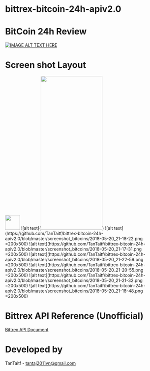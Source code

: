 # bittrex-bitcoin-24h-apiv2.0
# BitCoin 24h Review
[![IMAGE ALT TEXT HERE](https://img.youtube.com/vi/L1RwEe1awfg&t=185s/0.jpg)](https://www.youtube.com/watch?v=L1RwEe1awfg&t=185s)

# Screen shot Layout
<img src="https://github.com/favicon.ico" width="48">
![alt text](<img src="https://github.com/TanTaitf/bittrex-bitcoin-24h-apiv2.0/blob/master/screenshot_bitcoins/2018-05-20_21-15-03.png" width="200" height="500">)
![alt text](https://github.com/TanTaitf/bittrex-bitcoin-24h-apiv2.0/blob/master/screenshot_bitcoins/2018-05-20_21-18-22.png =200x500)
![alt text](https://github.com/TanTaitf/bittrex-bitcoin-24h-apiv2.0/blob/master/screenshot_bitcoins/2018-05-20_21-17-31.png =200x500)
![alt text](https://github.com/TanTaitf/bittrex-bitcoin-24h-apiv2.0/blob/master/screenshot_bitcoins/2018-05-20_21-22-59.png =200x500)
![alt text](https://github.com/TanTaitf/bittrex-bitcoin-24h-apiv2.0/blob/master/screenshot_bitcoins/2018-05-20_21-20-55.png =200x500)
![alt text](https://github.com/TanTaitf/bittrex-bitcoin-24h-apiv2.0/blob/master/screenshot_bitcoins/2018-05-20_21-21-32.png =200x500)
![alt text](https://github.com/TanTaitf/bittrex-bitcoin-24h-apiv2.0/blob/master/screenshot_bitcoins/2018-05-20_21-18-48.png =200x500)

# Bittrex API Reference (Unofficial)
[Bittrex API Document](https://github.com/thebotguys/golang-bittrex-api/wiki/Bittrex-API-Reference-(Unofficial))
# Developed by

TanTaitf - tantaj2011vn@gmail.com
